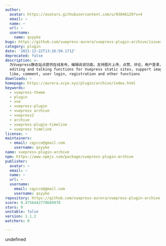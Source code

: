 ```yaml
---
author:
  avatar: https://avatars.githubusercontent.com/u/93846129?v=4
  email: ~
  name: ~
  url: ~
  username:
    name: qsyyke
bugs: https://github.com/vuepress-aurora/vuepress-plugin-archive/issues
category: plugin
date: '2021-12-22T13:26:50.171Z'
deprecated: false
description: >-
  为Vuepress静态站点提供在线发布，编辑说说功能，支持图片上传，点赞，评论，用户登录，注册等功能 Provide online publishing,
  editing and talking functions for Vuepress static sites, support image upload,
  like, comment, user login, registration and other functions
downloads: ~
homepage: https://aurora.xcye.xyz/plugin/archive/index.html
keywords:
  - vuepress-theme
  - plugin
  - vue
  - vuepress-plugin
  - vuepress archive
  - vuepress2
  - archive
  - vuepress-plugin-timeline
  - vuepress timeline
license: ~
maintainers:
  - email: cqycco@gmail.com
    username: qsyyke
name: vuepress-plugin-archive
npm: https://www.npmjs.com/package/vuepress-plugin-archive
publisher:
  avatar: ~
  email: ~
  name: ~
  url: ~
  username:
    email: cqycco@gmail.com
    username: qsyyke
repository: https://github.com/vuepress-aurora/vuepress-plugin-archive
score: 0.4756442770669978
stars: 0
unstable: false
version: 1.1.2
watchers: 0

---
```


undefined
